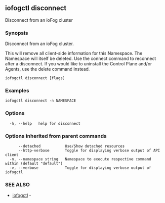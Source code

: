 ## iofogctl disconnect

Disconnect from an ioFog cluster

### Synopsis

Disconnect from an ioFog cluster.

This will remove all client-side information for this Namespace. The Namespace will itself be deleted.
Use the connect command to reconnect after a disconnect.
If you would like to uninstall the Control Plane and/or Agents, use the delete command instead.

```
iofogctl disconnect [flags]
```

### Examples

```
iofogctl disconnect -n NAMESPACE
```

### Options

```
  -h, --help   help for disconnect
```

### Options inherited from parent commands

```
      --detached           Use/Show detached resources
      --http-verbose       Toggle for displaying verbose output of API client
  -n, --namespace string   Namespace to execute respective command within (default "default")
  -v, --verbose            Toggle for displaying verbose output of iofogctl
```

### SEE ALSO

* [iofogctl](iofogctl.md)	 - 


